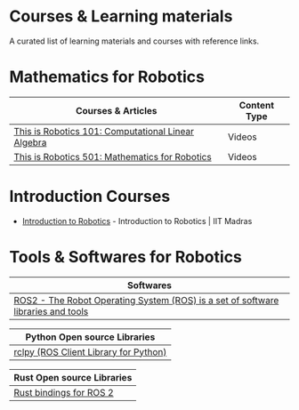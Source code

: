 # Courses & Learning materials

A curated list of learning materials and courses with reference links.


# Mathematics for Robotics 

| Courses & Articles                                                                                                                                                | Content Type     | 
| ----------------------------------------------------------------------------------------------------------------------------------------------------------------- | ---------------- |
| [This is Robotics 101: Computational Linear Algebra](https://www.youtube.com/playlist?list=PLdPQZLMHRjDK8ZbLIcq1Q2PQobIi68dpv)                                    | Videos           |
| [This is Robotics 501: Mathematics for Robotics](https://www.youtube.com/playlist?list=PLdPQZLMHRjDIzO99aE7yAtdOHSVHMXfYH)                                        | Videos           |

# Introduction Courses
- [Introduction to Robotics](https://www.youtube.com/playlist?list=PLyqSpQzTE6M_XM9cvjLLO_Azt1FkgPhpH) - Introduction to Robotics | IIT Madras

# Tools & Softwares for Robotics

| Softwares                                                                                        
| ---------------------------------------------------------------------------------------------------------
| [ROS2 - The Robot Operating System (ROS) is a set of software libraries and tools](https://www.ros.org/)

| Python Open source Libraries                                                                                        
| ---------------------------------------------------------------------------------------------------------
| [rclpy (ROS Client Library for Python)](https://github.com/ros2/rclpy)

| Rust Open source Libraries                                                                                        
| ---------------------------------------------------------------------------------------------------------
| [Rust bindings for ROS 2](https://github.com/ros2-rust/ros2_rust)